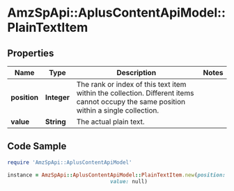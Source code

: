 # AmzSpApi::AplusContentApiModel::PlainTextItem

## Properties

Name | Type | Description | Notes
------------ | ------------- | ------------- | -------------
**position** | **Integer** | The rank or index of this text item within the collection. Different items cannot occupy the same position within a single collection. | 
**value** | **String** | The actual plain text. | 

## Code Sample

```ruby
require 'AmzSpApi::AplusContentApiModel'

instance = AmzSpApi::AplusContentApiModel::PlainTextItem.new(position: null,
                                 value: null)
```


